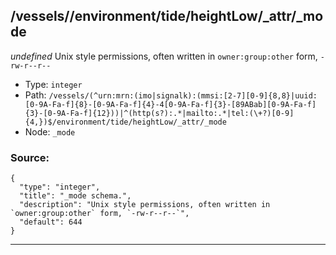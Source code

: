 ## /vessels/<RegExp>/environment/tide/heightLow/_attr/_mode

*undefined*
Unix style permissions, often written in `owner:group:other` form, `-rw-r--r--`

* Type: `integer`
* Path: `/vessels/(^urn:mrn:(imo|signalk):(mmsi:[2-7][0-9]{8,8}|uuid:[0-9A-Fa-f]{8}-[0-9A-Fa-f]{4}-4[0-9A-Fa-f]{3}-[89ABab][0-9A-Fa-f]{3}-[0-9A-Fa-f]{12}))|^(http(s?):.*|mailto:.*|tel:(\+?)[0-9]{4,})$/environment/tide/heightLow/_attr/_mode`
* Node: `_mode`

### Source:
```
{
  "type": "integer",
  "title": "_mode schema.",
  "description": "Unix style permissions, often written in `owner:group:other` form, `-rw-r--r--`",
  "default": 644
}
```

---
